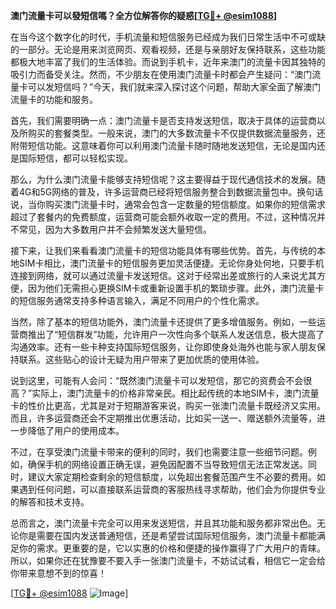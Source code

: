 **澳门流量卡可以發短信嗎？全方位解答你的疑惑[[TG💪+ @esim1088](https://t.me/s/esim1088)]**

在当今这个数字化的时代，手机流量和短信服务已经成为我们日常生活中不可或缺的一部分。无论是用来浏览网页、观看视频，还是与亲朋好友保持联系，这些功能都极大地丰富了我们的生活体验。而说到手机卡，近年来澳门的流量卡因其独特的吸引力而备受关注。然而，不少朋友在使用澳门流量卡时都会产生疑问：“澳门流量卡可以发短信吗？”今天，我们就来深入探讨这个问题，帮助大家全面了解澳门流量卡的功能和服务。

首先，我们需要明确一点：澳门流量卡是否支持发送短信，取决于具体的运营商以及所购买的套餐类型。一般来说，澳门的大多数流量卡不仅提供数据流量服务，还附带短信功能。这意味着你可以利用澳门流量卡随时随地发送短信，无论是国内还是国际短信，都可以轻松实现。

那么，为什么澳门流量卡能够支持短信呢？这主要得益于现代通信技术的发展。随着4G和5G网络的普及，许多运营商已经将短信服务整合到数据流量包中。换句话说，当你购买澳门流量卡时，通常会包含一定数量的短信额度。如果你的短信需求超过了套餐内的免费额度，运营商可能会额外收取一定的费用。不过，这种情况并不常见，因为大多数用户并不会频繁发送大量短信。

接下来，让我们来看看澳门流量卡的短信功能具体有哪些优势。首先，与传统的本地SIM卡相比，澳门流量卡的短信服务更加灵活便捷。无论你身处何地，只要手机连接到网络，就可以通过流量卡发送短信。这对于经常出差或旅行的人来说尤其方便，因为他们无需担心更换SIM卡或重新设置手机的繁琐步骤。此外，澳门流量卡的短信服务通常支持多种语言输入，满足不同用户的个性化需求。

当然，除了基本的短信功能外，澳门流量卡还提供了更多增值服务。例如，一些运营商推出了“短信群发”功能，允许用户一次性向多个联系人发送信息，极大提高了沟通效率。还有一些卡种支持国际短信服务，让你即使身处海外也能与家人朋友保持联系。这些贴心的设计无疑为用户带来了更加优质的使用体验。

说到这里，可能有人会问：“既然澳门流量卡可以发短信，那它的资费会不会很高？”实际上，澳门流量卡的价格非常亲民。相比起传统的本地SIM卡，澳门流量卡的性价比更高，尤其是对于短期游客来说，购买一张澳门流量卡既经济又实用。而且，许多运营商还会不定期推出优惠活动，比如买一送一、赠送额外流量等，进一步降低了用户的使用成本。

不过，在享受澳门流量卡带来的便利的同时，我们也需要注意一些细节问题。例如，确保手机的网络设置正确无误，避免因配置不当导致短信无法正常发送。同时，建议大家定期检查剩余的短信额度，以免超出套餐范围产生不必要的费用。如果遇到任何问题，可以直接联系运营商的客服热线寻求帮助，他们会为你提供专业的解答和技术支持。

总而言之，澳门流量卡完全可以用来发送短信，并且其功能和服务都非常出色。无论你是需要在国内发送普通短信，还是希望尝试国际短信服务，澳门流量卡都能满足你的需求。更重要的是，它以实惠的价格和便捷的操作赢得了广大用户的青睐。所以，如果你还在犹豫要不要入手一张澳门流量卡，不妨试试看，相信它一定会给你带来意想不到的惊喜！

[[TG💪+ @esim1088](https://t.me/s/esim1088) ![Image](https://i.postimg.cc/4NQfJmqS/Snipaste-2025-05-13-00-14-12.png)]